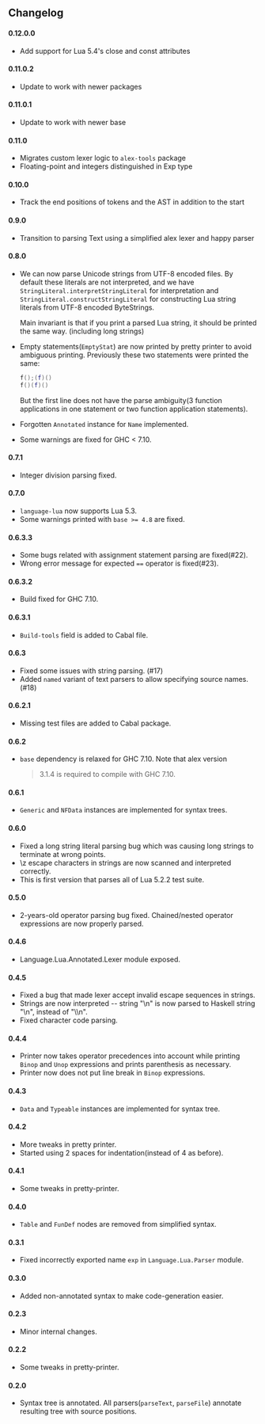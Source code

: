 ## Changelog

#### 0.12.0.0

- Add support for Lua 5.4's close and const attributes

#### 0.11.0.2

- Update to work with newer packages

#### 0.11.0.1

- Update to work with newer base

#### 0.11.0

- Migrates custom lexer logic to `alex-tools` package
- Floating-point and integers distinguished in Exp type

#### 0.10.0

- Track the end positions of tokens and the AST in addition to the start

#### 0.9.0

- Transition to parsing Text using a simplified alex lexer and happy parser

#### 0.8.0

- We can now parse Unicode strings from UTF-8 encoded files. By default these
  literals are not interpreted, and we have
  `StringLiteral.interpretStringLiteral` for interpretation and
  `StringLiteral.constructStringLiteral` for constructing Lua string literals
  from UTF-8 encoded ByteStrings.

  Main invariant is that if you print a parsed Lua string, it should be printed
  the same way. (including long strings)

- Empty statements(`EmptyStat`) are now printed by pretty printer to avoid
  ambiguous printing. Previously these two statements were printed the same:

  ```lua
  f();(f)()
  f()(f)()
  ```

  But the first line does not have the parse ambiguity(3 function applications
  in one statement or two function application statements).

- Forgotten `Annotated` instance for `Name` implemented.

- Some warnings are fixed for GHC < 7.10.

#### 0.7.1

- Integer division parsing fixed.

#### 0.7.0

- `language-lua` now supports Lua 5.3.
- Some warnings printed with `base >= 4.8` are fixed.

#### 0.6.3.3

- Some bugs related with assignment statement parsing are fixed(#22).
- Wrong error message for expected `==` operator is fixed(#23).

#### 0.6.3.2

- Build fixed for GHC 7.10.

#### 0.6.3.1

- `Build-tools` field is added to Cabal file.

#### 0.6.3

- Fixed some issues with string parsing. (#17)
- Added `named` variant of text parsers to allow specifying source names. (#18)

#### 0.6.2.1

- Missing test files are added to Cabal package.

#### 0.6.2

- `base` dependency is relaxed for GHC 7.10. Note that alex version
  >3.1.4 is required to compile with GHC 7.10.

#### 0.6.1

- `Generic` and `NFData` instances are implemented for syntax trees.

#### 0.6.0

- Fixed a long string literal parsing bug which was causing long strings to
  terminate at wrong points.
- \\z escape characters in strings are now scanned and interpreted correctly.
- This is first version that parses all of Lua 5.2.2 test suite.

#### 0.5.0

- 2-years-old operator parsing bug fixed. Chained/nested operator expressions
  are now properly parsed.

#### 0.4.6

- Language.Lua.Annotated.Lexer module exposed.

#### 0.4.5

- Fixed a bug that made lexer accept invalid escape sequences in strings.
- Strings are now interpreted \-\- string "\\n" is now parsed to Haskell string
  "\\n", instead of "\\\\n".
- Fixed character code parsing.

#### 0.4.4

- Printer now takes operator precedences into account while printing `Binop`
  and `Unop` expressions and prints parenthesis as necessary.
- Printer now does not put line break in `Binop` expressions.

#### 0.4.3

- `Data` and `Typeable` instances are implemented for syntax tree.

#### 0.4.2

- More tweaks in pretty printer.
- Started using 2 spaces for indentation(instead of 4 as before).

#### 0.4.1

- Some tweaks in pretty-printer.

#### 0.4.0

- `Table` and `FunDef` nodes are removed from simplified syntax.

#### 0.3.1

- Fixed incorrectly exported name `exp` in `Language.Lua.Parser` module.

#### 0.3.0

- Added non-annotated syntax to make code-generation easier.

#### 0.2.3

- Minor internal changes.

#### 0.2.2

- Some tweaks in pretty-printer.

#### 0.2.0

- Syntax tree is annotated. All parsers(`parseText`, `parseFile`) annotate
  resulting tree with source positions.
